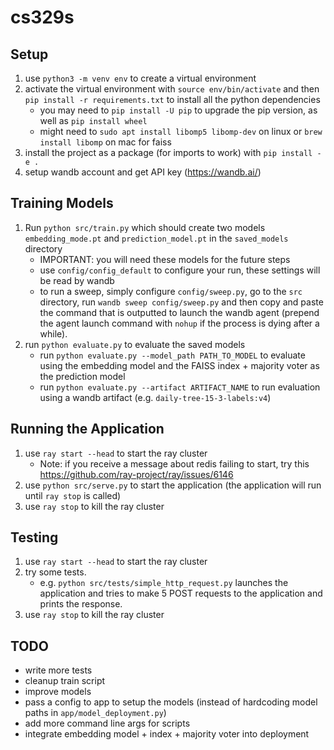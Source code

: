 # cs329s

## Setup
1. use `python3 -m venv env` to create a virtual environment
2. activate the virtual environment with `source env/bin/activate` and then `pip install -r requirements.txt` to install all the python dependencies
    - you may need to `pip install -U pip` to upgrade the pip version, as well as `pip install wheel`
    - might need to `sudo apt install libomp5 libomp-dev` on linux or `brew install libomp` on mac for faiss 
3. install the project as a package (for imports to work) with `pip install -e .`
4. setup wandb account and get API key (https://wandb.ai/)

## Training Models
1. Run `python src/train.py` which should create two models `embedding_mode.pt` and `prediction_model.pt` in the `saved_models` directory
    - IMPORTANT: you will need these models for the future steps
    - use `config/config_default` to configure your run, these settings will be read by wandb
    - to run a sweep, simply configure `config/sweep.py`, go to the `src` directory, run `wandb sweep config/sweep.py` and then copy and paste the command that is outputted to launch the wandb agent (prepend the agent launch command with `nohup` if the process is dying after a while).
2. run `python evaluate.py` to evaluate the saved models
    - run `python evaluate.py --model_path PATH_TO_MODEL` to evaluate using the embedding model and the FAISS index + majority voter as the prediction model
    - run `python evaluate.py --artifact ARTIFACT_NAME` to run evaluation using a wandb artifact (e.g. `daily-tree-15-3-labels:v4`)

## Running the Application
1. use `ray start --head` to start the ray cluster
    - Note: if you receive a message about redis failing to start, try this https://github.com/ray-project/ray/issues/6146
2. use `python src/serve.py` to start the application (the application will run until `ray stop` is called)
3. use `ray stop` to kill the ray cluster

## Testing
1. use `ray start --head` to start the ray cluster
2. try some tests.
    - e.g. `python src/tests/simple_http_request.py` launches the application and tries to make 5 POST requests to the application and prints the response.
3. use `ray stop` to kill the ray cluster

## TODO
- write more tests
- cleanup train script
- improve models
- pass a config to app to setup the models (instead of hardcoding model paths in `app/model_deployment.py`)
- add more command line args for scripts
- integrate embedding model + index + majority voter into deployment
